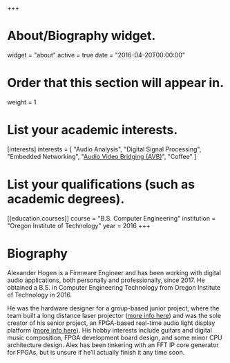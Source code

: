 +++
# About/Biography widget.
widget = "about"
active = true
date = "2016-04-20T00:00:00"

# Order that this section will appear in.
weight = 1

# List your academic interests.
[interests]
  interests = [
    "Audio Analysis",
    "Digital Signal Processing",
    "Embedded Networking",
    "[Audio Video Bridging (AVB)](http://avnu.org/faqs/)",
    "Coffee"
  ]

# List your qualifications (such as academic degrees).
[[education.courses]]
  course = "B.S. Computer Engineering"
  institution = "Oregon Institute of Technology"
  year = 2016
+++

# Biography

Alexander Hogen is a Firmware Engineer and has been working with digital audio applications, both personally and professionally, since 2017. He obtained a B.S. in Computer Engineering Technology from Oregon Institute of Technology in 2016. 

He was the hardware designer for a group-based junior project, where the team built a long distance laser projector ([more info here](https://bitbucket.org/jplaserprojector/the-a.l.p.s.-project)) and was the sole creator of his senior project, an FPGA-based real-time audio light display platform ([more info here](https://bitbucket.org/ahogen/hardware-audio-spectrum-visualizer)). His hobby interests include guitars and digital music composition, FPGA development board design, and some minor CPU architecture design. Alex has been tinkering with an FFT IP core generator for FPGAs, but is unsure if he’ll actually finish it any time soon.
